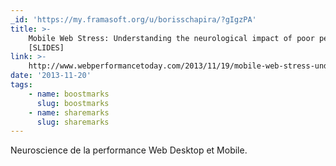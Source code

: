 ```yaml
---
_id: 'https://my.framasoft.org/u/borisschapira/?gIgzPA'
title: >-
    Mobile Web Stress: Understanding the neurological impact of poor performance
    [SLIDES]
link: >-
    http://www.webperformancetoday.com/2013/11/19/mobile-web-stress-understanding-the-neurological-impact-of-poor-performance-slides/
date: '2013-11-20'
tags:
    - name: boostmarks
      slug: boostmarks
    - name: sharemarks
      slug: sharemarks
---
```


<div class="markdown"><p>Neuroscience de la performance Web Desktop et Mobile.
</p></div>
